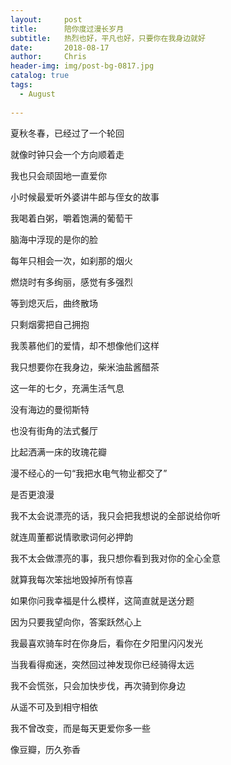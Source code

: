 ```yaml
---
layout:     post
title:      陪你度过漫长岁月
subtitle:   热烈也好，平凡也好，只要你在我身边就好
date:       2018-08-17
author:     Chris
header-img: img/post-bg-0817.jpg
catalog: true
tags:
  - August
  
---
```


夏秋冬春，已经过了一个轮回

就像时钟只会一个方向顺着走

我也只会顽固地一直爱你

小时候最爱听外婆讲牛郎与侄女的故事

我喝着白粥，嚼着饱满的葡萄干

脑海中浮现的是你的脸

每年只相会一次，如刹那的烟火

燃烧时有多绚丽，感觉有多强烈

等到熄灭后，曲终散场

只剩烟雾把自己拥抱

我羡慕他们的爱情，却不想像他们这样

我只想要你在我身边，柴米油盐酱醋茶

这一年的七夕，充满生活气息

没有海边的曼彻斯特

也没有街角的法式餐厅

比起洒满一床的玫瑰花瓣

漫不经心的一句“我把水电气物业都交了”

是否更浪漫

我不太会说漂亮的话，我只会把我想说的全部说给你听

就连周董都说情歌歌词何必押韵

我不太会做漂亮的事，我只想你看到我对你的全心全意

就算我每次笨拙地毁掉所有惊喜

如果你问我幸福是什么模样，这简直就是送分题

因为只要我望向你，答案跃然心上

我最喜欢骑车时在你身后，看你在夕阳里闪闪发光

当我看得痴迷，突然回过神发现你已经骑得太远

我不会慌张，只会加快步伐，再次骑到你身边

从遥不可及到相守相依

我不曾改变，而是每天更爱你多一些

像豆瓣，历久弥香
